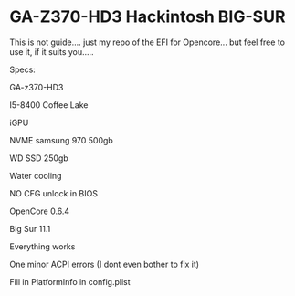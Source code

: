 # GA-Z370-HD3 Hackintosh BIG-SUR

This is not guide.... just my repo of the EFI for Opencore... but feel free to use it, if it suits you..... 

Specs:

GA-z370-HD3 

I5-8400 Coffee Lake

iGPU

NVME samsung 970 500gb

WD SSD 250gb

Water cooling

NO CFG unlock in BIOS

OpenCore 0.6.4 

Big Sur 11.1

Everything works 

One minor ACPI errors (I dont even bother to fix it)

Fill in PlatformInfo in config.plist
